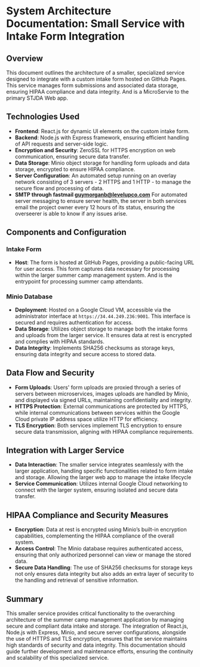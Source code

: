 # System Architecture Documentation: Small Service with Intake Form Integration

## Overview

This document outlines the architecture of a smaller, specialized service designed to integrate with a custom intake form hosted on GitHub Pages. This service manages form submissions and associated data storage, ensuring HIPAA compliance and data integrity. And is a MicroServie to the primary STJDA Web app.

## Technologies Used

- **Frontend**: React.js for dynamic UI elements on the custom intake form.
- **Backend**: Node.js with Express framework, ensuring efficient handling of API requests and server-side logic.
- **Encryption and Security**: ZeroSSL for HTTPS encryption on web communication, ensuring secure data transfer.
- **Data Storage**: Minio object storage for handling form uploads and data storage, encrypted to ensure HIPAA compliance.
- **Server Configuration**: An automated setup running on an overlay network consisting of 3 servers - 2 HTTPS and 1 HTTP - to manage the secure flow and processing of data.
- **SMTP through fastmail guymorganb@levelupco.com** For automated server messaging to ensure server health, the server in both services email the project owner every 12 hours of its status, ensuring the overseerer is able to know if any issues arise.

## Components and Configuration

### Intake Form

- **Host**: The form is hosted at GitHub Pages, providing a public-facing URL for user access. This form captures data necessary for processing within the larger summer camp management system. And is the entrypoint for processing summer camp attendants.

### Minio Database

- **Deployment**: Hosted on a Google Cloud VM, accessible via the administrator interface at `https://34.44.249.236:9001`. This interface is secured and requires authentication for access.
- **Data Storage**: Utilizes object storage to manage both the intake forms and uploads from the larger service. It ensures data at rest is encrypted and complies with HIPAA standards.
- **Data Integrity**: Implements SHA256 checksums as storage keys, ensuring data integrity and secure access to stored data.

## Data Flow and Security

- **Form Uploads**: Users' form uploads are proxied through a series of servers between microservices, images uploads are handled by Minio, and displayed via signed URLs, maintaining confidentiality and integrity.
- **HTTPS Protection**: External communications are protected by HTTPS, while internal communications between services within the Google Cloud private IP address space utilize HTTP for efficiency.
- **TLS Encryption**: Both services implement TLS encryption to ensure secure data transmission, aligning with HIPAA compliance requirements.

## Integration with Larger Service

- **Data Interaction**: The smaller service integrates seamlessly with the larger application, handling specific functionalities related to form intake and storage. Allowing the larger web app to manage the intake lifecycle
- **Service Communication**: Utilizes internal Google Cloud networking to connect with the larger system, ensuring isolated and secure data transfer.

## HIPAA Compliance and Security Measures

- **Encryption**: Data at rest is encrypted using Minio’s built-in encryption capabilities, complementing the HIPAA compliance of the overall system.
- **Access Control**: The Minio database requires authenticated access, ensuring that only authorized personnel can view or manage the stored data.
- **Secure Data Handling**: The use of SHA256 checksums for storage keys not only ensures data integrity but also adds an extra layer of security to the handling and retrieval of sensitive information.

## Summary

This smaller service provides critical functionality to the overarching architecture of the summer camp management application by managing secure and compliant data intake and storage. The integration of React.js, Node.js with Express, Minio, and secure server configurations, alongside the use of HTTPS and TLS encryption, ensures that the service maintains high standards of security and data integrity. This documentation should guide further development and maintenance efforts, ensuring the continuity and scalability of this specialized service.
